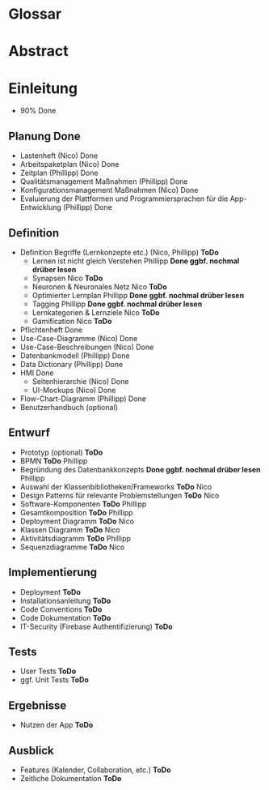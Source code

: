 # Glossar
# Abstract
# Einleitung  
- 90% Done

## Planung Done
- Lastenheft (Nico) Done
- Arbeitspaketplan (Nico) Done
- Zeitplan (Phillipp) Done
- Qualitätsmanagement Maßnahmen (Phillipp) Done
- Konfigurationsmanagement Maßnahmen (Nico) Done
- Evaluierung der Plattformen und Programmiersprachen für die App-Entwicklung (Phillipp) Done

## Definition
- Definition Begriffe (Lernkonzepte etc.) (Nico, Phillipp) **ToDo**
  - Lernen ist nicht gleich Verstehen Phillipp **Done ggbf. nochmal drüber lesen**
  - Synapsen Nico **ToDo**
  - Neuronen & Neuronales Netz Nico **ToDo**
  - Optimierter Lernplan Phillipp **Done ggbf. nochmal drüber lesen**
  - Tagging Phillipp **Done ggbf. nochmal drüber lesen**
  - Lernkategorien & Lernziele Nico **ToDo**
  - Gamification Nico **ToDo**
- Pflichtenheft Done
- Use-Case-Diagramme (Nico) Done
- Use-Case-Beschreibungen (Nico) Done
- Datenbankmodell (Phillipp) Done
- Data Dictionary (Phillipp) Done
- HMI Done
  - Seitenhierarchie (Nico) Done
  - UI-Mockups (Nico) Done
- Flow-Chart-Diagramm (Phillipp) Done
- Benutzerhandbuch (optional)

## Entwurf
- Prototyp (optional) **ToDo**
- BPMN **ToDo** Phillipp
- Begründung des Datenbankkonzepts **Done ggbf. nochmal drüber lesen** Phillipp
- Auswahl der Klassenbibliotheken/Frameworks **ToDo** Nico
- Design Patterns für relevante Problemstellungen **ToDo** Nico
- Software-Komponenten **ToDo** Phillipp
- Gesamtkomposition **ToDo** Phillipp
- Deployment Diagramm **ToDo** Nico
- Klassen Diagramm **ToDo** Nico
- Aktivitätsdiagramm **ToDo** Phillipp
- Sequenzdiagramme **ToDo** Nico

## Implementierung
- Deployment **ToDo**
- Installationsanleitung **ToDo**
- Code Conventions **ToDo**
- Code Dokumentation **ToDo**
- IT-Security (Firebase Authentifizierung) **ToDo**

## Tests
- User Tests **ToDo**
- ggf. Unit Tests **ToDo**

## Ergebnisse
- Nutzen der App **ToDo**

## Ausblick
- Features (Kalender, Collaboration, etc.) **ToDo**
- Zeitliche Dokumentation **ToDo**